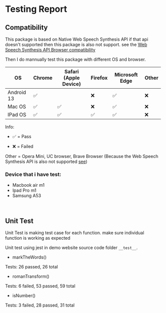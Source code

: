 # Testing Report

## Compatibility

This package is based on Native Web Speech Synthesis API if that api doesn't supported then this package is also not support. see the [Web Speech Synthesis API Browser compatibility](https://developer.mozilla.org/en-US/docs/Web/API/SpeechSynthesis#browser_compatibility)

Then I do mannually test this package with different OS and browser.

| OS         | Chrome             | Safari (Apple Device) | Firefox            | Microsoft Edge     | Other |
| ---------- | ------------------ | --------------------- | ------------------ | ------------------ | ----- |
| Android 13 | :white_check_mark: |                       | :x:                | :white_check_mark: | :x:   |
| Mac OS     | :white_check_mark: | :white_check_mark:    | :x:                | :white_check_mark: | :x:   |
| IPad OS    | :white_check_mark: | :white_check_mark:    | :white_check_mark: | :white_check_mark: | :x:   |

Info:

- :white_check_mark: = Pass

- :x: = Failed

Other = Opera Mini, UC browser, Brave Browser (Because the Web Speech Synthesis API is also not supported [see](https://developer.mozilla.org/en-US/docs/Web/API/SpeechSynthesis#browser_compatibility))

### Device that i have test:

- Macbook air m1
- Ipad Pro m1
- Samsung A53

<br/>

## Unit Test

Unit Test is making test case for each function. make sure individual function is working as expected

Unit test using jest in demo website source code folder `__test__`.

- markTheWords()

Tests: 26 passed, 26 total

- romanTransform()

Tests: 6 failed, 53 passed, 59 total

- isNumber()

Tests: 3 failed, 28 passed, 31 total
